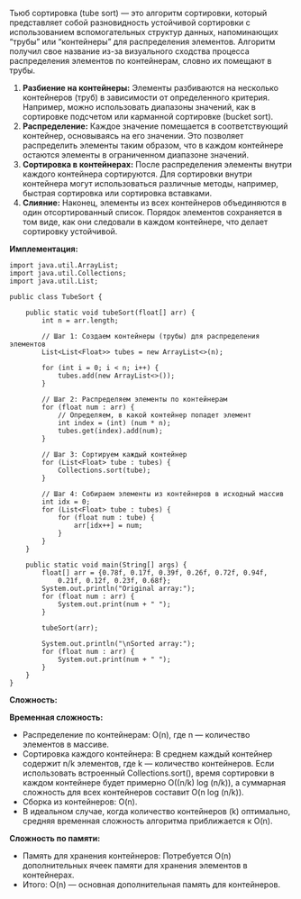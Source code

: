 Тьюб сортировка (tube sort) — это алгоритм сортировки, который представляет собой разновидность устойчивой сортировки с использованием вспомогательных структур данных, напоминающих “трубы” или “контейнеры” для распределения элементов. Алгоритм получил свое название из-за визуального сходства процесса распределения элементов по контейнерам, словно их помещают в трубы.


1. **Разбиение на контейнеры:** Элементы разбиваются на несколько контейнеров (труб) в зависимости от определенного критерия. Например, можно использовать диапазоны значений, как в сортировке подсчетом или карманной сортировке (bucket sort).
2. **Распределение:** Каждое значение помещается в соответствующий контейнер, основываясь на его значении. Это позволяет распределить элементы таким образом, что в каждом контейнере остаются элементы в ограниченном диапазоне значений.
3. **Сортировка в контейнерах:** После распределения элементы внутри каждого контейнера сортируются. Для сортировки внутри контейнера могут использоваться различные методы, например, быстрая сортировка или сортировка вставками.
4. **Слияние:** Наконец, элементы из всех контейнеров объединяются в один отсортированный список. Порядок элементов сохраняется в том виде, как они следовали в каждом контейнере, что делает сортировку устойчивой.


**Имплементация:**

```
import java.util.ArrayList;
import java.util.Collections;
import java.util.List;

public class TubeSort {

    public static void tubeSort(float[] arr) {
        int n = arr.length;
		
        // Шаг 1: Создаем контейнеры (трубы) для распределения элементов
        List<List<Float>> tubes = new ArrayList<>(n);
		
        for (int i = 0; i < n; i++) {
            tubes.add(new ArrayList<>());
        }
		
        // Шаг 2: Распределяем элементы по контейнерам
        for (float num : arr) {
			// Определяем, в какой контейнер попадет элемент
            int index = (int) (num * n); 
            tubes.get(index).add(num);
        }
		
        // Шаг 3: Сортируем каждый контейнер
        for (List<Float> tube : tubes) {
            Collections.sort(tube);
        }
		
        // Шаг 4: Собираем элементы из контейнеров в исходный массив
        int idx = 0;
        for (List<Float> tube : tubes) {
            for (float num : tube) {
                arr[idx++] = num;
            }
        }
    }

    public static void main(String[] args) {
        float[] arr = {0.78f, 0.17f, 0.39f, 0.26f, 0.72f, 0.94f, 
	        0.21f, 0.12f, 0.23f, 0.68f};
        System.out.println("Original array:");
        for (float num : arr) {
            System.out.print(num + " ");
        }

        tubeSort(arr);

        System.out.println("\nSorted array:");
        for (float num : arr) {
            System.out.print(num + " ");
        }
    }
}
```

**Сложность:**

**Временная сложность:**

- Распределение по контейнерам: O(n), где n — количество элементов в массиве.
- Сортировка каждого контейнера: В среднем каждый контейнер содержит n/k элементов, где k — количество контейнеров. Если использовать встроенный Collections.sort(), время сортировки в каждом контейнере будет примерно O((n/k) log (n/k)), а суммарная сложность для всех контейнеров составит O(n log (n/k)).
- Сборка из контейнеров: O(n).
- В идеальном случае, когда количество контейнеров (k) оптимально, средняя временная сложность алгоритма приближается к O(n).

**Сложность по памяти:**

- Память для хранения контейнеров: Потребуется O(n) дополнительных ячеек памяти для хранения элементов в контейнерах.
- Итого: O(n) — основная дополнительная память для контейнеров.